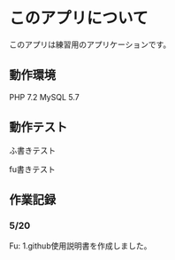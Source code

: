 # このアプリについて
このアプリは練習用のアプリケーションです。

## 動作環境

PHP 7.2
MySQL 5.7

## 動作テスト
ふ書きテスト

fu書きテスト

## 作業記録

### 5/20

Fu:
    1.github使用説明書を作成しました。
    